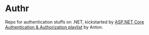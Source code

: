 # Authr

Repo for authentication stuffs on .NET, kickstarted by [ASP.NET Core Authentication & Authorization playlist](https://www.youtube.com/playlist?list=PLOeFnOV9YBa4yaz-uIi5T4ZW3QQGHJQXi) by Anton.
